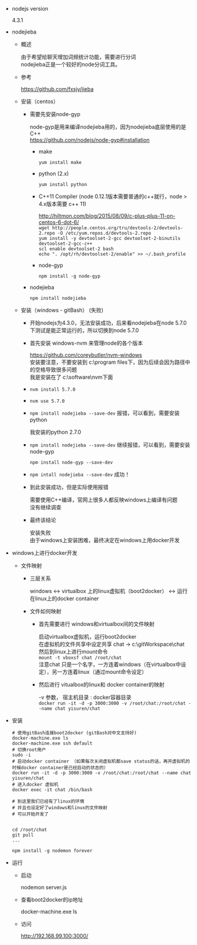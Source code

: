 * nodejs version

	4.3.1

* nodejieba

	* 概述

		由于希望给聊天增加词频统计功能，需要进行分词  
		nodejieba正是一个较好的node分词工具。

	* 参考

		https://github.com/fxsjy/jieba

	* 安装（centos）

		* 需要先安装node-gyp

			node-gyp是用来编译nodejieba用的，因为nodejieba底层使用的是C++  
			https://github.com/nodejs/node-gyp#installation
	
			* make

				`yum install make`

			* python (2.x)

				`yum install python`

			* C++11 Compiler (node 0.12.1版本需要普通的c++就行，node > 4.x版本需要 c++ 11)

				http://hiltmon.com/blog/2015/08/09/c-plus-plus-11-on-centos-6-dot-6/  
				`wget http://people.centos.org/tru/devtools-2/devtools-2.repo -O /etc/yum.repos.d/devtools-2.repo`  
				`yum install -y devtoolset-2-gcc devtoolset-2-binutils devtoolset-2-gcc-c++`  
				`scl enable devtoolset-2 bash`  
				`echo ". /opt/rh/devtoolset-2/enable" >> ~/.bash_profile`

			* node-gyp

				`npm install -g node-gyp`


		* nodejieba

			`npm install nodejieba`

	* 安装（windows - gitBash） (失败)

		* 开始nodejs为4.3.0，无法安装成功，后来看nodejieba在node 5.7.0下测试是能正常运行的，所以切换到node 5.7.0
		* 首先安装 windows-nvm 来管理node的各个版本

			https://github.com/coreybutler/nvm-windows  
			安装要注意，不要安装到 c:\program files下，因为后续会因为路径中的空格导致很多问题  
			我是安装在了 c:\software\nvm下面
		* `nvm install 5.7.0`
		* `nvm use 5.7.0`
		* `npm install nodejieba --save-dev` 报错，可以看到，需要安装python

			我安装的python 2.7.0
		* `npm install nodejieba --save-dev` 继续报错，可以看到，需要安装 node-gyp

			`npm install node-gyp --save-dev`
		* `npm intall nodejieba --save-dev` 成功！
		* 到此安装成功，但是实际使用报错

			需要使用C++编译，官网上很多人都反映windows上编译有问题  
			没有继续调查

		* 最终该结论

			安装失败  
			由于windows上安装困难，最终决定在windows上用docker开发

* windows上进行docker开发

	* 文件映射

		* 三层关系

			windows <-> virtualbox 上的linux虚拟机（boot2docker） <-> 运行在linux上的docker container

		* 文件如何映射

			* 首先需要进行 windows和virtualbox间的文件映射

				启动virtualbox虚拟机，运行boot2docker  
				在虚拟机的文件共享中设定共享 chat -> c:\gitWorkspace\chat  
				然后到linux上进行mount命令  
				`mount -t vboxsf chat /root/chat`  
				注意chat 只是一个名字，一方连着windows（在virtualbox中设定），另一方连着linux（通过mount命令设定）  

			* 然后进行 vitualbox的linux和 docker container的映射

				-v 参数， 宿主机目录 : docker容器目录  
				`docker run -it -d -p 3000:3000 -v /root/chat:/root/chat --name chat yisuren/chat`

* 安装

	```
	# 使用gitBash连接boot2docker (gitBash对中文支持好)
	docker-machine.exe ls
	docker-machine.exe ssh default
	# 切换root用户
	sudo -i
	# 启动docker container （如果每次关闭虚拟机都save status的话，再开虚拟机的时候docker container是已经启动的状态的）
	docker run -it -d -p 3000:3000 -v /root/chat:/root/chat --name chat yisuren/chat
	# 进入docker 虚拟机
	docker exec -it chat /bin/bash

	# 到这里我们已经有了linux的环境
	# 并且也设定好了windows和linux的文件映射
	# 可以开始开发了


	cd /root/chat
	git pull
	...
	```

	```
	npm install -g nodemon forever
	```

* 运行

	* 启动

		nodemon server.js

	* 查看boot2docker的ip地址

		docker-machine.exe ls

	* 访问

		http://192.168.99.100:3000/